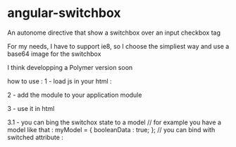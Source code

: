 angular-switchbox
=================

An autonome directive that show a switchbox over an input checkbox tag

For my needs, I have to support ie8, so I choose the simpliest way and use a base64 image for the switchbox

I think developping a Polymer version soon


how to use :
1 - load js in your html :
<script src="js/mx/mxSwitchbox.js"></script>

2 - add the module to your application module
<script>
(function () {
    var MyApplication = angular.module('MyApplication', ['mx']);
}());
</script>

3 - use it in html
<div mx-switchbox></div>

3.1 - you can bing the switchox state to a model
// for example you have a model like that :
myModel = {
booleanData : true;
};
// you can bind with switched attribute :
<div mx-switchbox switched="myModel.booleanData"></div>
